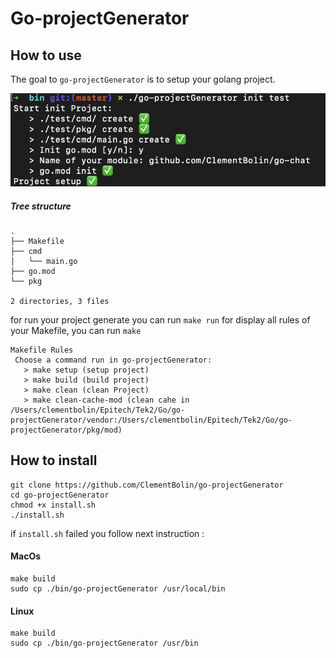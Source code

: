 # Go-projectGenerator

## How to use

The goal to ```go-projectGenerator``` is to setup your golang project.

![](Assets/example.png)

##### Tree structure

```
.
├── Makefile
├── cmd
│   └── main.go
├── go.mod
└── pkg

2 directories, 3 files
```

for run your project generate you can run ```make run```
for display all rules of your Makefile, you can run ```make```

```
Makefile Rules
 Choose a command run in go-projectGenerator: 
   > make setup (setup project)
   > make build (build project)
   > make clean (clean Project)
   > make clean-cache-mod (clean cahe in /Users/clementbolin/Epitech/Tek2/Go/go-projectGenerator/vendor:/Users/clementbolin/Epitech/Tek2/Go/go-projectGenerator/pkg/mod)
```

## How to install

    git clone https://github.com/ClementBolin/go-projectGenerator
    cd go-projectGenerator
    chmod +x install.sh
    ./install.sh

if ```install.sh``` failed you follow next instruction :

#### MacOs

    make build
    sudo cp ./bin/go-projectGenerator /usr/local/bin

#### Linux

    make build
    sudo cp ./bin/go-projectGenerator /usr/bin

